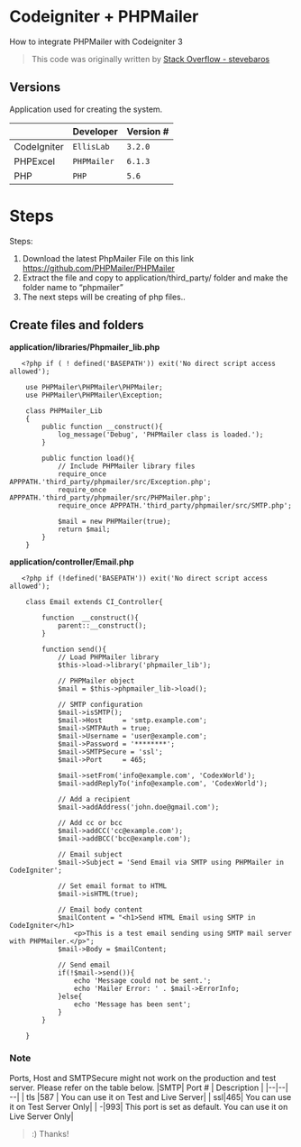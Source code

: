 # Codeigniter + PHPMailer

How to integrate PHPMailer with Codeigniter 3

> This code was originally written by [Stack Overflow - stevebaros](https://stackoverflow.com/users/3820244/stevebaros)

## Versions

Application used for creating the system.

|                |Developer|Version #|
|----------------|-------------------------------|-----------------------------|
|CodeIgniter|`EllisLab`            |`3.2.0`          |
|PHPExcel |`PHPMailer`            |`6.1.3`           |
|PHP |`PHP`            |`5.6`           |


# Steps
Steps:
1.	Download the latest PhpMailer File on this link https://github.com/PHPMailer/PHPMailer
2.	Extract the file and copy to application/third_party/ folder and make the folder name to “phpmailer”
3.	The next steps will be creating of php files..


## Create files and folders

 **application/libraries/Phpmailer_lib.php** 
 

       <?php if ( ! defined('BASEPATH')) exit('No direct script access allowed');
        
        use PHPMailer\PHPMailer\PHPMailer;
        use PHPMailer\PHPMailer\Exception;
        
        class PHPMailer_Lib
        {
        	public function __construct(){
        	    log_message('Debug', 'PHPMailer class is loaded.');
        	}
        
        	public function load(){
        	    // Include PHPMailer library files
        	    require_once APPPATH.'third_party/phpmailer/src/Exception.php';
        	    require_once APPPATH.'third_party/phpmailer/src/PHPMailer.php';
        	    require_once APPPATH.'third_party/phpmailer/src/SMTP.php';
        
        	    $mail = new PHPMailer(true);
        	    return $mail;
        	}
        }

    
 **application/controller/Email.php** 

       <?php if (!defined('BASEPATH')) exit('No direct script access allowed');
            
        class Email extends CI_Controller{
        
            function  __construct(){
                parent::__construct();
            }
        
            function send(){
                // Load PHPMailer library
                $this->load->library('phpmailer_lib');
        
                // PHPMailer object
                $mail = $this->phpmailer_lib->load();
        
                // SMTP configuration
                $mail->isSMTP();
                $mail->Host     = 'smtp.example.com';
                $mail->SMTPAuth = true;
                $mail->Username = 'user@example.com';
                $mail->Password = '********';
                $mail->SMTPSecure = 'ssl';
                $mail->Port     = 465;
        
                $mail->setFrom('info@example.com', 'CodexWorld');
                $mail->addReplyTo('info@example.com', 'CodexWorld');
        
                // Add a recipient
                $mail->addAddress('john.doe@gmail.com');
        
                // Add cc or bcc 
                $mail->addCC('cc@example.com');
                $mail->addBCC('bcc@example.com');
        
                // Email subject
                $mail->Subject = 'Send Email via SMTP using PHPMailer in CodeIgniter';
        
                // Set email format to HTML
                $mail->isHTML(true);
        
                // Email body content
                $mailContent = "<h1>Send HTML Email using SMTP in CodeIgniter</h1>
                    <p>This is a test email sending using SMTP mail server with PHPMailer.</p>";
                $mail->Body = $mailContent;
        
                // Send email
                if(!$mail->send()){
                    echo 'Message could not be sent.';
                    echo 'Mailer Error: ' . $mail->ErrorInfo;
                }else{
                    echo 'Message has been sent';
                }
            }
        
        }
### Note
Ports, Host and SMTPSecure might not work on the production and test server. Please refer on the table below.
|SMTP| Port # | Description |
|--|--| --|
| tls |587  | You can use it on Test and Live Server|
| ssl|465| You can use it on Test Server Only|
| -|993| This port is set as default. You can use it on Live Server Only|

> :) Thanks!